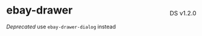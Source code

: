 <h1 style='display: flex; justify-content: space-between; align-items: center;'>
    <span>
        ebay-drawer
    </span>
    <span style='font-weight: normal; font-size: medium; margin-bottom: -15px;'>
        DS v1.2.0
    </span>
</h1>

_Deprecated_ use `ebay-drawer-dialog` instead
